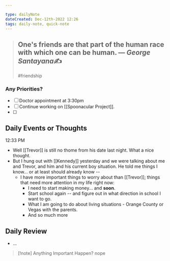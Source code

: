 ```yaml
---

type: dailyNote
dateCreated: Dec-12th-2022 12:26
tags: daily-note, quick-note
---
```


> One's friends are that part of the human race with which one can be human.
> &mdash; <cite>George Santayana</cite>✍️
> ---
> #friendship



### Any Priorities?

- [ ] Doctor appointment at 3:30pm 
- [ ]  Continue working on [[Spoonacular Project]].
- [ ] 







## Daily Events or Thoughts

12:33 PM
- Well [[Trevor]] is still no thome from his date last night. What a nice thought. 
- But I hung out with [[Kennedy]] yesterday and we were talking about me and Trevor, and him and his current boy situation. He told me things I know... or at least should already know --
	- I have more important things to worry about than [[Trevor]]; things that need more attention in my life right now: 
		- I need to start making money... and **soon**.
		- Start school again -- and figure out in what direction in school I want to go. 
		- What I am going to do about living situations - Orange County or Vegas with the parents. 
		- And so much more





## Daily Review

- ...


>[!note] Anything Important Happen?
>nope


